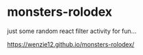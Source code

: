 # monsters-rolodex
just some random react filter activity for fun...

https://wenzie12.github.io/monsters-rolodex/
